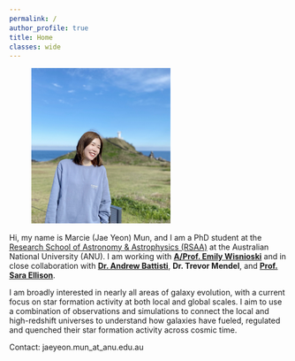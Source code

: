 ```yaml
---
permalink: /
author_profile: true
title: Home
classes: wide
---
```


<figure style="width: 50%" class="align-right">
  <a href="/assets/images/profile.jpeg" title="Home Photo" alt="Home Photo">
  <img src="/assets/images/profile.jpeg" alt=""></a>
</figure>

Hi, my name is Marcie (Jae Yeon) Mun, and I am a PhD student at the [Research School of Astronomy & Astrophysics (RSAA)](https://rsaa.anu.edu.au/) at the Australian National University (ANU). I am working with [**A/Prof. Emily Wisnioski**](https://wisnioski.github.io/) and in close collaboration with [**Dr. Andrew Battisti**](https://sites.google.com/view/ajbattisti/home), **Dr. Trevor Mendel**, and [**Prof. Sara Ellison**](https://www.astro.uvic.ca/~sara/).

I am broadly interested in nearly all areas of galaxy evolution, with a current focus on star formation activity at both local and global scales. I aim to use a combination of observations and simulations to connect the local and high-redshift universes to understand how galaxies have fueled, regulated and quenched their star formation activity across cosmic time. 

Contact: jaeyeon.mun_at_anu.edu.au
